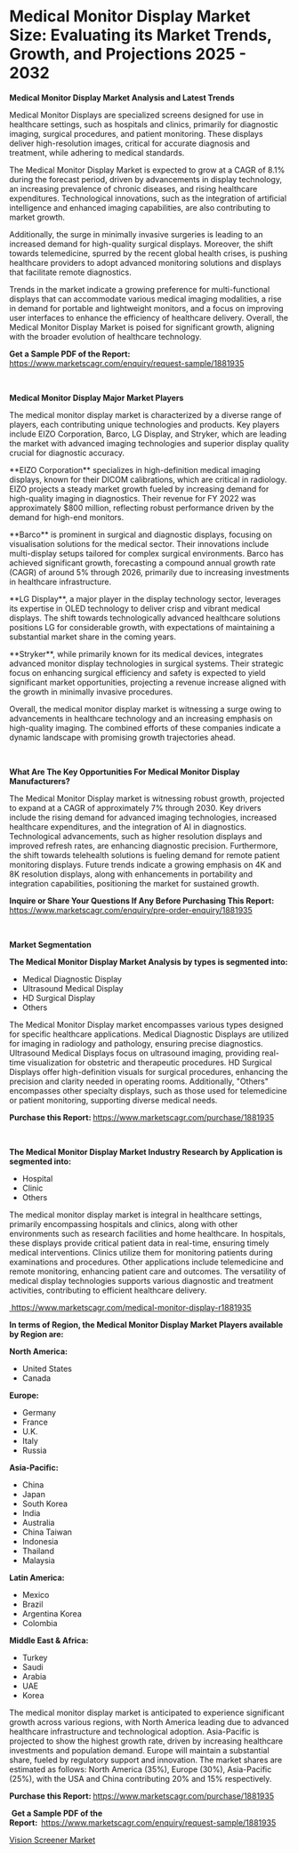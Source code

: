 <p><h1>Medical Monitor Display Market Size: Evaluating its Market Trends, Growth, and Projections 2025 - 2032</h1></p><p><strong>Medical Monitor Display Market Analysis and Latest Trends</strong></p>
<p><p>Medical Monitor Displays are specialized screens designed for use in healthcare settings, such as hospitals and clinics, primarily for diagnostic imaging, surgical procedures, and patient monitoring. These displays deliver high-resolution images, critical for accurate diagnosis and treatment, while adhering to medical standards. </p><p>The Medical Monitor Display Market is expected to grow at a CAGR of 8.1% during the forecast period, driven by advancements in display technology, an increasing prevalence of chronic diseases, and rising healthcare expenditures. Technological innovations, such as the integration of artificial intelligence and enhanced imaging capabilities, are also contributing to market growth. </p><p>Additionally, the surge in minimally invasive surgeries is leading to an increased demand for high-quality surgical displays. Moreover, the shift towards telemedicine, spurred by the recent global health crises, is pushing healthcare providers to adopt advanced monitoring solutions and displays that facilitate remote diagnostics. </p><p>Trends in the market indicate a growing preference for multi-functional displays that can accommodate various medical imaging modalities, a rise in demand for portable and lightweight monitors, and a focus on improving user interfaces to enhance the efficiency of healthcare delivery. Overall, the Medical Monitor Display Market is poised for significant growth, aligning with the broader evolution of healthcare technology.</p></p>
<p><strong>Get a Sample PDF of the Report:&nbsp;</strong> <a href="https://www.marketscagr.com/enquiry/request-sample/1881935?utm_campaign=2822&utm_medium=2&utm_source=Github&utm_content=ia&utm_term=04032025&utm_id=medical-monitor-display">https://www.marketscagr.com/enquiry/request-sample/1881935</a></p>
<p>&nbsp;</p>
<p><strong>Medical Monitor Display Major Market Players</strong></p>
<p><p>The medical monitor display market is characterized by a diverse range of players, each contributing unique technologies and products. Key players include EIZO Corporation, Barco, LG Display, and Stryker, which are leading the market with advanced imaging technologies and superior display quality crucial for diagnostic accuracy.</p><p>**EIZO Corporation** specializes in high-definition medical imaging displays, known for their DICOM calibrations, which are critical in radiology. EIZO projects a steady market growth fueled by increasing demand for high-quality imaging in diagnostics. Their revenue for FY 2022 was approximately $800 million, reflecting robust performance driven by the demand for high-end monitors.</p><p>**Barco** is prominent in surgical and diagnostic displays, focusing on visualisation solutions for the medical sector. Their innovations include multi-display setups tailored for complex surgical environments. Barco has achieved significant growth, forecasting a compound annual growth rate (CAGR) of around 5% through 2026, primarily due to increasing investments in healthcare infrastructure.</p><p>**LG Display**, a major player in the display technology sector, leverages its expertise in OLED technology to deliver crisp and vibrant medical displays. The shift towards technologically advanced healthcare solutions positions LG for considerable growth, with expectations of maintaining a substantial market share in the coming years.</p><p>**Stryker**, while primarily known for its medical devices, integrates advanced monitor display technologies in surgical systems. Their strategic focus on enhancing surgical efficiency and safety is expected to yield significant market opportunities, projecting a revenue increase aligned with the growth in minimally invasive procedures.</p><p>Overall, the medical monitor display market is witnessing a surge owing to advancements in healthcare technology and an increasing emphasis on high-quality imaging. The combined efforts of these companies indicate a dynamic landscape with promising growth trajectories ahead.</p></p>
<p>&nbsp;</p>
<p><strong>What Are The Key Opportunities For Medical Monitor Display Manufacturers?</strong></p>
<p><p>The Medical Monitor Display market is witnessing robust growth, projected to expand at a CAGR of approximately 7% through 2030. Key drivers include the rising demand for advanced imaging technologies, increased healthcare expenditures, and the integration of AI in diagnostics. Technological advancements, such as higher resolution displays and improved refresh rates, are enhancing diagnostic precision. Furthermore, the shift towards telehealth solutions is fueling demand for remote patient monitoring displays. Future trends indicate a growing emphasis on 4K and 8K resolution displays, along with enhancements in portability and integration capabilities, positioning the market for sustained growth.</p></p>
<p><strong>Inquire or Share Your Questions If Any Before Purchasing This Report:</strong> <a href="https://www.marketscagr.com/enquiry/pre-order-enquiry/1881935?utm_campaign=2822&utm_medium=2&utm_source=Github&utm_content=ia&utm_term=04032025&utm_id=medical-monitor-display">https://www.marketscagr.com/enquiry/pre-order-enquiry/1881935</a></p>
<p>&nbsp;</p>
<p><strong>Market Segmentation</strong></p>
<p><strong>The Medical Monitor Display Market Analysis by types is segmented into:</strong></p>
<p><ul><li>Medical Diagnostic Display</li><li>Ultrasound Medical Display</li><li>HD Surgical Display</li><li>Others</li></ul></p>
<p><p>The Medical Monitor Display market encompasses various types designed for specific healthcare applications. Medical Diagnostic Displays are utilized for imaging in radiology and pathology, ensuring precise diagnostics. Ultrasound Medical Displays focus on ultrasound imaging, providing real-time visualization for obstetric and therapeutic procedures. HD Surgical Displays offer high-definition visuals for surgical procedures, enhancing the precision and clarity needed in operating rooms. Additionally, "Others" encompasses other specialty displays, such as those used for telemedicine or patient monitoring, supporting diverse medical needs.</p></p>
<p><strong>Purchase this Report:&nbsp;</strong><a href="https://www.marketscagr.com/purchase/1881935?utm_campaign=2822&utm_medium=2&utm_source=Github&utm_content=ia&utm_term=04032025&utm_id=medical-monitor-display">https://www.marketscagr.com/purchase/1881935</a></p>
<p>&nbsp;</p>
<p><strong>The Medical Monitor Display Market Industry Research by Application is segmented into:</strong></p>
<p><ul><li>Hospital</li><li>Clinic</li><li>Others</li></ul></p>
<p><p>The medical monitor display market is integral in healthcare settings, primarily encompassing hospitals and clinics, along with other environments such as research facilities and home healthcare. In hospitals, these displays provide critical patient data in real-time, ensuring timely medical interventions. Clinics utilize them for monitoring patients during examinations and procedures. Other applications include telemedicine and remote monitoring, enhancing patient care and outcomes. The versatility of medical display technologies supports various diagnostic and treatment activities, contributing to efficient healthcare delivery.</p></p>
<p><a href="https://www.marketscagr.com/medical-monitor-display-r1881935?utm_campaign=2822&utm_medium=2&utm_source=Github&utm_content=ia&utm_term=04032025&utm_id=medical-monitor-display">&nbsp;https://www.marketscagr.com/medical-monitor-display-r1881935</a></p>
<p><strong>In terms of Region, the Medical Monitor Display Market Players available by Region are:</strong></p>
<p>
    <p> <strong> North America: </strong>
        <ul>
            <li>United States</li>
            <li>Canada</li>
        </ul>
        </p> 
    <p> <strong> Europe: </strong>
        <ul>
            <li>Germany</li>
            <li>France</li>
            <li>U.K.</li>
            <li>Italy</li>
            <li>Russia</li>
        </ul>
        </p> 
    <p> <strong> Asia-Pacific: </strong>
        <ul>
            <li>China</li>
            <li>Japan</li>
            <li>South Korea</li>
            <li>India</li>
            <li>Australia</li>
            <li>China Taiwan</li>
            <li>Indonesia</li>
            <li>Thailand</li>
            <li>Malaysia</li>
        </ul>
        </p> 
    <p> <strong> Latin America: </strong>
        <ul>
            <li>Mexico</li>
            <li>Brazil</li>
            <li>Argentina Korea</li>
            <li>Colombia</li>
        </ul>
        </p> 
    <p> <strong> Middle East & Africa: </strong>
        <ul>
            <li>Turkey</li>
            <li>Saudi</li>
            <li>Arabia</li>
            <li>UAE</li>
            <li>Korea</li>
        </ul>
    </p>
    </p>
<p><p>The medical monitor display market is anticipated to experience significant growth across various regions, with North America leading due to advanced healthcare infrastructure and technological adoption. Asia-Pacific is projected to show the highest growth rate, driven by increasing healthcare investments and population demand. Europe will maintain a substantial share, fueled by regulatory support and innovation. The market shares are estimated as follows: North America (35%), Europe (30%), Asia-Pacific (25%), with the USA and China contributing 20% and 15% respectively.</p></p>
<p><strong>Purchase this Report: </strong><a href="https://www.marketscagr.com/purchase/1881935?utm_campaign=2822&utm_medium=2&utm_source=Github&utm_content=ia&utm_term=04032025&utm_id=medical-monitor-display">https://www.marketscagr.com/purchase/1881935</a></p>
<p>&nbsp;<strong>Get a Sample PDF of the Report:&nbsp;&nbsp;</strong><a href="https://www.marketscagr.com/enquiry/request-sample/1881935?utm_campaign=2822&utm_medium=2&utm_source=Github&utm_content=ia&utm_term=04032025&utm_id=medical-monitor-display">https://www.marketscagr.com/enquiry/request-sample/1881935</a></p>
<p><strong></strong></p>
<p><p><a href="https://github.com/mriwacraane/Market-Research-Report-List-1/blob/main/vision-screener-market.md?utm_campaign=2822&utm_medium=2&utm_source=Github&utm_content=ia&utm_term=04032025&utm_id=medical-monitor-display">Vision Screener Market</a></p></p>